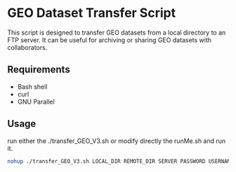 # GEO Dataset Transfer Script

This script is designed to transfer GEO datasets from a local directory to an FTP server. It can be useful for archiving or sharing GEO datasets with collaborators.

## Requirements

- Bash shell
- curl
- GNU Parallel

## Usage
run either the ./transfer_GEO_V3.sh or modify directly the runMe.sh and run it.  
```bash
nohup ./transfer_GEO_V3.sh LOCAL_DIR REMOTE_DIR SERVER PASSWORD USERNAME &

